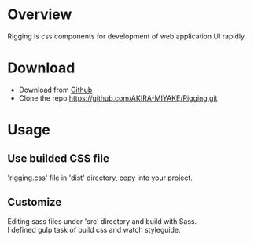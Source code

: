 # Overview
Rigging is css components for development of web application UI rapidly.  

# Download
* Download from [Github](https://github.com/AKIRA-MIYAKE/Rigging)
* Clone the repo https://github.com/AKIRA-MIYAKE/Rigging.git

# Usage
## Use builded CSS file
'rigging.css' file in 'dist' directory, copy into your project.

## Customize
Editing sass files under 'src' directory and build with Sass.  
I defined gulp task of build css and watch styleguide.
